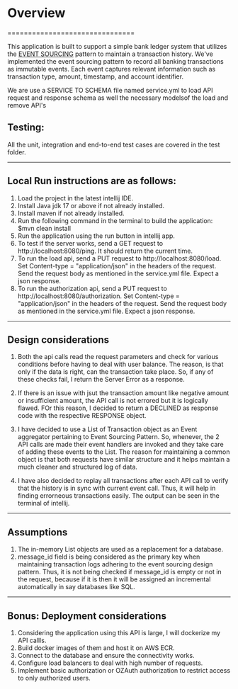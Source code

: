 # Overview
===============================

This application is built to support a simple bank ledger system that utilizes the [EVENT SOURCING](https://martinfowler.com/eaaDev/EventSourcing.html) pattern to maintain a transaction history. We've implemented the event sourcing pattern to record all banking transactions as immutable events. Each event captures relevant information such as transaction type, amount, timestamp, and account identifier.

We are use a SERVICE TO SCHEMA file named service.yml to load API request and response schema as well the necessary modelsof the load and remove API's


## Testing:

All the unit, integration and end-to-end test cases are covered in the test folder.

************************************************************************************
## Local Run instructions are as follows:

1) Load the project in the latest intellij IDE.
2) Install Java jdk 17 or above if not already installed.
3) Install maven if not already installed.
4) Run the following command in the terminal to build the application: $mvn clean install
5) Run the application using the run button in intellij app.
6) To test if the server works, send a GET request to http://localhost:8080/ping. It should return the current time.
7) To run the load api, send a PUT request to http://localhost:8080/load. Set Content-type = "application/json" in the headers of the request. Send the request body as mentioned in the service.yml file. Expect a json response.
7) To run the authorization api, send a PUT request to http://localhost:8080/authorization. Set Content-type = "application/json" in the headers of the request. Send the request body as mentioned in the service.yml file. Expect a json response.

************************************************************************************
## Design considerations

1) Both the api calls read the request parameters and check for various conditions before having to deal with user balance. The reason, is that only if the data is right, can the transaction take place. So, if any of these checks fail, I return the Server Error as a response.

2) If there is an issue with jsut the transaction amount like negative amount or insufficient amount, the API call is not errored but it is logically flawed. FOr this reason, I decided to return a DECLINED as response code with the respective RESPONSE object.

3) I have decided to use a List of Transaction object as an Event aggregator pertaining to Event Sourcing Pattern. So, whenever, the 2 API calls are made their event handlers are invoked and they take care of adding these events to the List. The reason for maintaining a common object is that both requests have similar structure and it helps maintain a much cleaner and structured log of data.

4) I have also decided to replay all transactions after each API call to verify that the history is in sync with current event call. Thus, it will help in finding errorneous transactions easily. The output can be seen in the terminal of intellij.

************************************************************************************
## Assumptions

1) The in-memory List objects are used as a replacement for a database. 
2) message_id field is being considered as the primary key when maintaining transaction logs adhering to the event sourcing design pattern. Thus, it is not being checked if message_id is empty or not in the request, because if it is then it will be assigned an incremental automatically in say databases like SQL.

************************************************************************************
## Bonus: Deployment considerations

1) Considering the application using this API is large, I will dockerize my API callls.
2) Build docker images of them and host it on AWS ECR.
3) Connect to the database and ensure the connectivity works.
4) Configure load balancers to deal with high number of requests.
5) Implement basic authorization or OZAuth authorization to restrict access to only authorized users.
